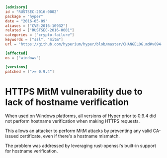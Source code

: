 ```toml
[advisory]
id = "RUSTSEC-2016-0002"
package = "hyper"
date = "2016-05-09"
aliases = ["CVE-2016-10932"]
related = ["RUSTSEC-2016-0001"]
categories = ["crypto-failure"]
keywords = ["ssl", "mitm"]
url = "https://github.com/hyperium/hyper/blob/master/CHANGELOG.md#v094-2016-05-09"

[affected]
os = ["windows"]

[versions]
patched = [">= 0.9.4"]
```

# HTTPS MitM vulnerability due to lack of hostname verification

When used on Windows platforms, all versions of Hyper prior to 0.9.4 did not
perform hostname verification when making HTTPS requests.

This allows an attacker to perform MitM attacks by preventing any valid
CA-issued certificate, even if there's a hostname mismatch.

The problem was addressed by leveraging rust-openssl's built-in support for
hostname verification.
